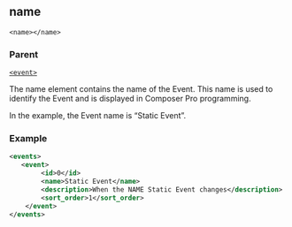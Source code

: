 ## name

`<name></name>`


### Parent

[`<event>`][1]


The name element contains the name of the Event. This name is used to identify the Event and is displayed  in Composer Pro programming.

In the example, the Event name is “Static Event”.
### Example

```xml
<events>
   <event>
		<id>0</id>
		<name>Static Event</name>
		<description>When the NAME Static Event changes</description>
		<sort_order>1</sort_order>
	</event>
</events>
```




[1]:	https://verbose-telegram-5004f902.pages.github.io/#properties-xml-property